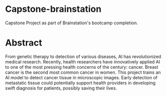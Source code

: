 # Capstone-brainstation
Capstone Project as part of Brainstation's bootcamp completion.

# Abstract
From genetic therapy to detection of various diseases, AI has revolutionized medical research. Recently, health researchers have innovatively applied AI to one of the most pressing health concerns of the century: cancer. Breast cancer is the second most common cancer in women. This project trains an AI model to detect cancer tissue in microscopic images. Early detection of metastatic tissue could potentially support health providers in developing swift diagnosis for patients, possibly saving their lives.

